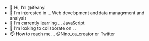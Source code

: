 - 👋 Hi, I’m @ifeanyi
- 👀 I’m interested in ... Web development and data management and analysis
- 🌱 I’m currently learning ... JavaScript
- 💞️ I’m looking to collaborate on ...
- 📫 How to reach me ... @Nino_da_creator on Twitter

<!---
thrila/thrila is a ✨ special ✨ repository because its `README.md` (this file) appears on your GitHub profile.
You can click the Preview link to take a look at your changes.
--->
